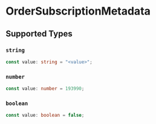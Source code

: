 # OrderSubscriptionMetadata


## Supported Types

### `string`

```typescript
const value: string = "<value>";
```

### `number`

```typescript
const value: number = 193990;
```

### `boolean`

```typescript
const value: boolean = false;
```

